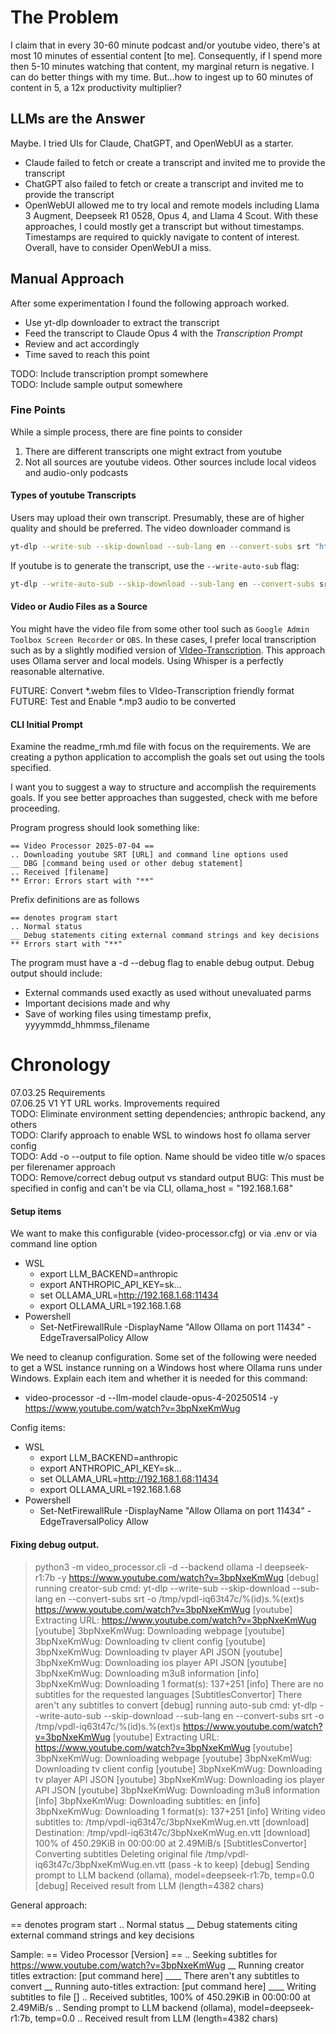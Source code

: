 # The Problem 
I claim that in every 30-60 minute podcast and/or youtube video, there's at most 10 minutes of essential content [to me]. Consequently, if I spend more then 5-10 minutes watching that content, my marginal return is negative. I can do better things with my time. But...how to ingest up to 60 minutes of content in 5, a 12x productivity multiplier? 

## LLMs are the Answer

Maybe. I tried UIs for Claude, ChatGPT, and OpenWebUI as a starter. 
* Claude failed to fetch or create a transcript and invited me to provide the transcript
* ChatGPT also failed to fetch or create a transcript and invited me to provide the transcript
* OpenWebUI allowed me to try local and remote models including Llama 3 Augment, Deepseek R1 0528, Opus 4, and Llama 4 Scout. With these approaches, I could mostly get a transcript but without timestamps. Timestamps are required to quickly navigate to content of interest. Overall, have to consider OpenWebUI a miss. 

## Manual Approach 

After some experimentation I found the following approach worked. 
* Use yt-dlp downloader to extract the transcript 
* Feed the transcript to Claude Opus 4 with the _Transcription Prompt_ 
* Review and act accordingly 
* Time saved to reach this point 

TODO: Include transcription prompt somewhere  
TODO: Include sample output somewhere 

### Fine Points 
While a simple process, there are fine points to consider
1. There are different transcripts one might extract from youtube 
1. Not all sources are youtube videos. Other sources include local videos and audio-only podcasts 

#### Types of youtube Transcripts 
Users may upload their own transcript. Presumably, these are of higher quality and should be preferred. The video downloader command is
```bash
yt-dlp --write-sub --skip-download --sub-lang en --convert-subs srt "https://www.youtube.com/watch?v=VIDEO-KEY"
``` 
If youtube is to generate the transcript, use the `--write-auto-sub` flag: 
```bash
yt-dlp --write-auto-sub --skip-download --sub-lang en --convert-subs srt "https://www.youtube.com/watch?v=VIDEO-KEY"
```

#### Video or Audio Files as a Source 
You might have the video file from some other tool such as `Google Admin Toolbox Screen Recorder` or `OBS`. In these cases, I prefer local transcription such as by a slightly modified version of [VIdeo-Transcription](https://github.com/marc-shade/VIdeo-Transcription). This approach uses Ollama server and local models. Using Whisper is a perfectly reasonable alternative. 

FUTURE: Convert *.webm files to VIdeo-Transcription friendly format  
FUTURE: Test and Enable *.mp3 audio to be converted

#### CLI Initial Prompt 
Examine the readme_rmh.md file with focus on the requirements. 
We are creating a python application to accomplish the goals set out using the tools specified.

I want you to suggest a way to structure and accomplish the requirements goals.
If you see better approaches than suggested, check with me before proceeding.

Program progress should look something like:  
```text
== Video Processor 2025-07-04 ==
.. Downloading youtube SRT [URL] and command line options used 
__ DBG [command being used or other debug statement]
.. Received [filename]
** Error: Errors start with "**" 
```

Prefix definitions are as follows 
```text 
== denotes program start 
.. Normal status 
__ Debug statements citing external command strings and key decisions 
** Errors start with "**" 
```

The program must have a -d --debug flag to enable debug output. 
Debug output should include:
* External commands used exactly as used without unevaluated parms
* Important decisions made and why
* Save of working files using timestamp prefix, yyyymmdd_hhmmss_filename 

# Chronology 

07.03.25 Requirements  
07.06.25 V1 YT URL works. Improvements required  
    TODO: Eliminate environment setting dependencies; anthropic backend, any others  
    TODO: Clarify approach to enable WSL to windows host fo ollama server config  
    TODO: Add -o --output to file option. Name should be video title w/o spaces per filerenamer approach  
    TODO: Remove/correct debug output vs standard output 
    BUG: This must be specified in config and can't be via CLI, ollama_host = "192.168.1.68"

#### Setup items 
We want to make this configurable (video-processor.cfg) or via .env or via command line option 
* WSL 
    * export LLM_BACKEND=anthropic
    * export ANTHROPIC_API_KEY=sk...
    * set OLLAMA_URL=http://192.168.1.68:11434
    * export OLLAMA_URL=192.168.1.68
* Powershell 
    * Set-NetFirewallRule -DisplayName "Allow Ollama on port 11434" -EdgeTraversalPolicy Allow

We need to cleanup configuration. Some set of the following were needed to get a WSL instance running on a Windows host where Ollama runs under Windows. Explain each item and whether it is needed for this command: 
* video-processor  -d   --llm-model claude-opus-4-20250514    -y https://www.youtube.com/watch?v=3bpNxeKmWug

Config items: 
* WSL 
    * export LLM_BACKEND=anthropic
    * export ANTHROPIC_API_KEY=sk...
    * set OLLAMA_URL=http://192.168.1.68:11434
    * export OLLAMA_URL=192.168.1.68
* Powershell 
    * Set-NetFirewallRule -DisplayName "Allow Ollama on port 11434" -EdgeTraversalPolicy Allow

#### Fixing debug output. 

> python3 -m video_processor.cli -d   --backend ollama -l deepseek-r1:7b    -y https://www.youtube.com/watch?v=3bpNxeKmWug
[debug] running creator-sub cmd: yt-dlp --write-sub --skip-download --sub-lang en --convert-subs srt -o /tmp/vpdl-iq63t47c/%(id)s.%(ext)s https://www.youtube.com/watch?v=3bpNxeKmWug
[youtube] Extracting URL: https://www.youtube.com/watch?v=3bpNxeKmWug
[youtube] 3bpNxeKmWug: Downloading webpage
[youtube] 3bpNxeKmWug: Downloading tv client config
[youtube] 3bpNxeKmWug: Downloading tv player API JSON
[youtube] 3bpNxeKmWug: Downloading ios player API JSON
[youtube] 3bpNxeKmWug: Downloading m3u8 information
[info] 3bpNxeKmWug: Downloading 1 format(s): 137+251
[info] There are no subtitles for the requested languages
[SubtitlesConvertor] There aren't any subtitles to convert
[debug] running auto-sub cmd: yt-dlp --write-auto-sub --skip-download --sub-lang en --convert-subs srt -o /tmp/vpdl-iq63t47c/%(id)s.%(ext)s https://www.youtube.com/watch?v=3bpNxeKmWug
[youtube] Extracting URL: https://www.youtube.com/watch?v=3bpNxeKmWug
[youtube] 3bpNxeKmWug: Downloading webpage
[youtube] 3bpNxeKmWug: Downloading tv client config
[youtube] 3bpNxeKmWug: Downloading tv player API JSON
[youtube] 3bpNxeKmWug: Downloading ios player API JSON
[youtube] 3bpNxeKmWug: Downloading m3u8 information
[info] 3bpNxeKmWug: Downloading subtitles: en
[info] 3bpNxeKmWug: Downloading 1 format(s): 137+251
[info] Writing video subtitles to: /tmp/vpdl-iq63t47c/3bpNxeKmWug.en.vtt
[download] Destination: /tmp/vpdl-iq63t47c/3bpNxeKmWug.en.vtt
[download] 100% of  450.29KiB in 00:00:00 at 2.49MiB/s
[SubtitlesConvertor] Converting subtitles
Deleting original file /tmp/vpdl-iq63t47c/3bpNxeKmWug.en.vtt (pass -k to keep)
[debug] Sending prompt to LLM backend (ollama), model=deepseek-r1:7b, temp=0.0
[debug] Received result from LLM (length=4382 chars)

General approach: 

== denotes program start 
.. Normal status 
__ Debug statements citing external command strings and key decisions 

Sample: 
== Video Processor [Version] == 
.. Seeking subtitles for https://www.youtube.com/watch?v=3bpNxeKmWug
__ Running creator titles extraction: [put command here]
____ There aren't any subtitles to convert 
__ Running auto-titles extraction: [put command here] 
____ Writing subtitles to file []
.. Received subtitles, 100% of  450.29KiB in 00:00:00 at 2.49MiB/s
.. Sending prompt to LLM backend (ollama), model=deepseek-r1:7b, temp=0.0
.. Received result from LLM (length=4382 chars)

